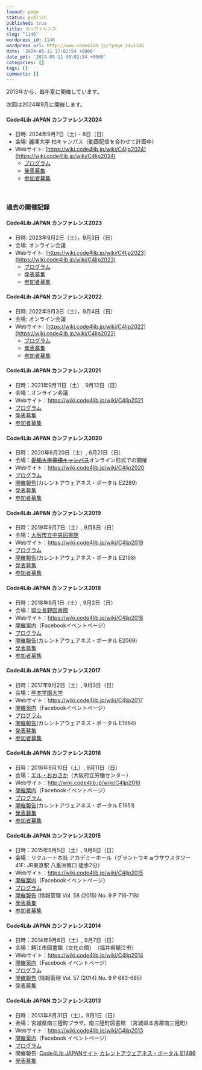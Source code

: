 ```yaml
---
layout: page
status: publish
published: true
title: カンファレンス
slug: "1146"
wordpress_id: 1146
wordpress_url: http://www.code4lib.jp/?page_id=1146
date: '2024-05-11 17:02:54 +0000'
date_gmt: '2024-05-11 08:02:54 +0000'
categories: []
tags: []
comments: []
---
```

<p>2013年から、毎年夏に開催しています。</p>
<p>次回は2024年9月に開催します。</p>

#### Code4Lib JAPAN カンファレンス2024

- 日時: 2024年9月7日（土）・8日（日）
- 会場: 麗澤大学 柏キャンパス（動画配信を合わせて計画中）
- Webサイト: [https://wiki.code4lib.jp/wiki/C4ljp2024](https://wiki.code4lib.jp/wiki/C4ljp2024)
    - [プログラム](https://wiki.code4lib.jp/wiki/C4ljp2024/program)
    - [発表募集](/2024/05/conference-call-for-proposal/)
    - [参加者募集](/2024/08/call-for-participation/)

<p>&nbsp;</p>
<h3>過去の開催記録</h3>

#### Code4Lib JAPAN カンファレンス2023

- 日時: 2023年9月2日（土），9月3日（日）
- 会場: オンライン会議
- Webサイト: [https://wiki.code4lib.jp/wiki/C4ljp2023](https://wiki.code4lib.jp/wiki/C4ljp2023)
    - [プログラム](https://wiki.code4lib.jp/wiki/C4ljp2023/program)
    - [発表募集](/2023/05/conference-call-for-proposal/)
    - [参加者募集](/2023/08/call-for-participation/)

#### Code4Lib JAPAN カンファレンス2022

- 日時: 2022年9月3日（土），9月4日（日）
- 会場: オンライン会議
- Webサイト: [https://wiki.code4lib.jp/wiki/C4ljp2022](https://wiki.code4lib.jp/wiki/C4ljp2022)
    - [プログラム](https://wiki.code4lib.jp/wiki/C4ljp2021/program)
    - [発表募集](/2022/04/conference-call-for-proposal/)
    - [参加者募集](/2022/08/conference-call-for-participation/)

<h4>Code4Lib JAPAN カンファレンス2021</h4>
<ul>
<li>日時：2021年9月11日（土）, 9月12日（日）</li>
<li>会場：オンライン会議</li>
<li>Webサイト：<a href="https://wiki.code4lib.jp/wiki/C4ljp2021">https://wiki.code4lib.jp/wiki/C4ljp2021</a></li>
<li><a href="https://wiki.code4lib.jp/wiki/C4ljp2021/program">プログラム</a></li>
<li><a href="/2021/04/conference-call-for-proposal/">発表募集</a></li>
<li><a href="/2021/08/conference-call-for-participation/">参加者募集</a></li>
</ul>

<h4>Code4Lib JAPAN カンファレンス2020</h4>
<ul>
<li>日時：2020年6月20日（土）, 6月21日（日）</li>
<li>会場：<del datetime="2020-04-12T04:53:32+00:00"><a href="http://www.aichi-u.ac.jp/profile/campus/toyohashi">愛知大学豊橋キャンパス</a></del>オンライン形式での開催</li>
<li>Webサイト：<a href="https://wiki.code4lib.jp/wiki/C4ljp2020">https://wiki.code4lib.jp/wiki/C4ljp2020</a></li>
<li><a href="https://wiki.code4lib.jp/wiki/C4ljp2020/program">プログラム</a></li>
<li><a href="https://current.ndl.go.jp/e2289">開催報告</a>(カレントアウェアネス・ポータル E2289)</li>
<li><a href="/2019/12/1705">発表募集</a></li>
<li><a href="/2020/05/1752">参加者募集</a></li>
</ul>

<h4>Code4Lib JAPAN カンファレンス2019</h4>
<ul>
<li>日時：2019年9月7日（土）, 9月8日（日）</li>
<li>会場：<a href="https://www.oml.city.osaka.lg.jp/index.php?page_id=134">大阪市立中央図書館</a></li>
<li>Webサイト：<a href="https://wiki.code4lib.jp/wiki/C4ljp2019">https://wiki.code4lib.jp/wiki/C4ljp2019</a></li>
<li><a href="https://wiki.code4lib.jp/wiki/C4ljp2019/program">プログラム</a></li>
<li><a href="https://current.ndl.go.jp/e2198">開催報告</a>(カレントアウェアネス・ポータル E2198)</li>
<li><a href="/2019/03/1641">発表募集</a></li>
<li><a href="/2019/08/1679">参加者募集</a></li>
</ul>

<h4>Code4Lib JAPAN カンファレンス2018</h4>
<ul>
<li>日時：2018年9月1日（土）, 9月2日（日）</li>
<li>会場：<a href="https://www.knowledge.pref.nagano.lg.jp/portal.html">県立長野図書館</a></li>
<li>Webサイト：<a href="https://wiki.code4lib.jp/wiki/C4ljp2018">https://wiki.code4lib.jp/wiki/C4ljp2018</a></li>
<li><a href="https://www.facebook.com/events/453605408402245/">開催案内</a>（Facebookイベントページ）</li>
<li><a href="https://wiki.code4lib.jp/wiki/C4ljp2018/program">プログラム</a></li>
<li><a href="https://current.ndl.go.jp/e2069">開催報告</a>(カレントアウェアネス・ポータル E2069)</li>
<li><a href="/2018/05/1554">発表募集</a></li>
<li><a href="/2018/07/1597">参加者募集</a></li>
</ul>

<h4>Code4Lib JAPAN カンファレンス2017</h4>
<ul>
<li>日時：2017年9月2日（土）, 9月3日（日）</li>
<li>会場：<a href="http://www.kumagaku.ac.jp/">熊本学園大学</a></li>
<li>Webサイト：<a href="https://wiki.code4lib.jp/wiki/C4ljp2017">https://wiki.code4lib.jp/wiki/C4ljp2017</a></li>
<li><a href="https://www.facebook.com/events/290537184714069/">開催案内</a>（Facebookイベントページ）</li>
<li><a href="https://wiki.code4lib.jp/wiki/C4ljp2017/program">プログラム</a></li>
<li><a href="https://current.ndl.go.jp/e1964">開催報告</a>(カレントアウェアネス・ポータル E1964)</li>
<li><a href="/2017/04/1456">発表募集</a></li>
<li><a href="/2017/07/1526">参加者募集</a></li>
</ul>

<h4>Code4Lib JAPAN カンファレンス2016</h4>
<ul>
<li>日時：2016年9月10日（土）, 9月11日（日）</li>
<li>会場：<a href="http://www.l-osaka.or.jp/">エル・おおさか</a>（大阪府立労働センター）</li>
<li>Webサイト：<a href="https://wiki.code4lib.jp/wiki/C4ljp2016">http://wiki.code4lib.jp/wiki/C4ljp2016</a></li>
<li><a href="https://www.facebook.com/events/1619923901666257/">開催案内</a>（Facebookイベントページ）</li>
<li><a href="https://wiki.code4lib.jp/wiki/C4ljp2016/program">プログラム</a></li>
<li><a href="https://current.ndl.go.jp/e1851">開催報告</a>(カレントアウェアネス・ポータル E1851)</li>
<li><a href="/2016/04/1351">発表募集</a></li>
<li><a href="/2016/07/1425">参加者募集</a></li>
</ul>

<h4>Code4Lib JAPAN カンファレンス2015</h4>
<ul>
<li>日時：2015年9月5日（土）, 9月6日（日）</li>
<li>会場：リクルート本社 アカデミーホール（グラントウキョウサウスタワー 41F: JR東京駅 八重洲南口 徒歩2分）</li>
<li>Webサイト：<a href="https://wiki.code4lib.jp/wiki/C4ljp2015">https://wiki.code4lib.jp/wiki/C4ljp2015</a></li>
<li><a href="https://www.facebook.com/events/752611648189572/">開催案内</a>（Facebookイベントページ）</li>
<li><a href="https://wiki.code4lib.jp/wiki/C4ljp2015/program">プログラム</a></li>
<li><a href="https://doi.org/10.1241/johokanri.58.716">開催報告</a> (情報管理 Vol. 58 (2015) No. 9 P 716-718)</li>
<li><a href="/2015/04/1252">発表募集</a></li>
<li><a href="/2015/07/1280">参加者募集</a></li>
</ul>

<h4>Code4Lib JAPAN カンファレンス2014</h4>
<ul>
<li>日時：2014年9月6日（土）, 9月7日（日）</li>
<li>会場：鯖江市図書館（文化の館）　（福井県鯖江市）</li>
<li>Webサイト：<a href="https://wiki.code4lib.jp/wiki/C4ljp2014">https://wiki.code4lib.jp/wiki/C4ljp2014</a></li>
<li><a href="https://www.facebook.com/events/678327505589289/">開催案内</a>（Facebook イベントページ）</li>
<li><a href="https://wiki.code4lib.jp/wiki/C4ljp2014/program">プログラム</a></li>
<li><a href="https://doi.org/10.1241/johokanri.57.683">開催報告</a> (情報管理 Vol. 57 (2014) No. 9 P 683-685)</li>
<li><a href="/2014/06/1166">発表募集</a></li>
</ul>

<h4>Code4Lib JAPAN カンファレンス2013</h4>
<ul>
<li>日時：2013年8月31日（土），9月1日（日）</li>
<li>会場：宮城県南三陸町プラザ，南三陸町図書館 （宮城県本吉郡南三陸町）</li>
<li>Webサイト：<a href="https://wiki.code4lib.jp/wiki/C4ljp2013">https://wiki.code4lib.jp/wiki/C4ljp2013</a></li>
<li><a href="https://www.facebook.com/events/508858532486640/">開催案内</a>（Facebook イベントページ）</li>
<li><a href="https://wiki.code4lib.jp/wiki/C4ljp2013">プログラム</a></li>
<li>開催報告: <a href="/2013/09/1155">Code4Lib JAPANサイト</a> <a href="https://current.ndl.go.jp/e1486">カレントアウェアネス・ポータル E1486</a></li>
<li><a href="/2013/07/1128">発表募集</a></li>
</ul>
